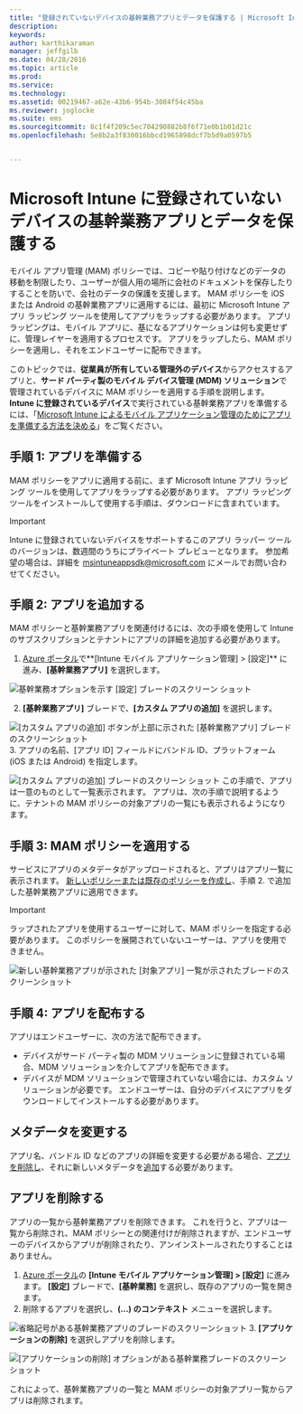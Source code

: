 ```yaml
---
title: "登録されていないデバイスの基幹業務アプリとデータを保護する | Microsoft Intune"
description: 
keywords: 
author: karthikaraman
manager: jeffgilb
ms.date: 04/28/2016
ms.topic: article
ms.prod: 
ms.service: 
ms.technology: 
ms.assetid: 00219467-a62e-43b6-954b-3084f54c45ba
ms.reviewer: joglocke
ms.suite: ems
ms.sourcegitcommit: 8c1f4f209c5ec704290882b8f6f71e0b1b01d21c
ms.openlocfilehash: 5e8b2a3f830016bbcd1965898dcf7b5d9a0597b5


---
```


# Microsoft Intune に登録されていないデバイスの基幹業務アプリとデータを保護する

モバイル アプリ管理 (MAM) ポリシーでは、コピーや貼り付けなどのデータの移動を制限したり、ユーザーが個人用の場所に会社のドキュメントを保存したりすることを防いで、会社のデータの保護を支援します。   MAM ポリシーを iOS または Android の基幹業務アプリに適用するには、最初に Microsoft Intune アプリ ラッピング ツールを使用してアプリをラップする必要があります。  アプリ ラッピングは、モバイル アプリに、基になるアプリケーションは何も変更せずに、管理レイヤーを適用するプロセスです。  アプリをラップしたら、MAM ポリシーを適用し、それをエンドユーザーに配布できます。  

このトピックでは、**従業員が所有している管理外のデバイス**からアクセスするアプリと、**サード パーティ製のモバイル デバイス管理 (MDM) ソリューション**で管理されているデバイスに MAM ポリシーを適用する手順を説明します。  **Intune に登録されているデバイス**で実行されている基幹業務アプリを準備するには、「[Microsoft Intune によるモバイル アプリケーション管理のためにアプリを準備する方法を決める](decide-how-to-prepare-apps-for-mobile-application-management-with-microsoft-intune.md)」をご覧ください。
##  手順 1: アプリを準備する
MAM ポリシーをアプリに適用する前に、まず Microsoft Intune アプリ ラッピング ツールを使用してアプリをラップする必要があります。  アプリ ラッピング ツールをインストールして使用する手順は、ダウンロードに含まれています。  
>[!IMPORTANT]  
>Intune に登録されていないデバイスをサポートするこのアプリ ラッパー ツールのバージョンは、数週間のうちにプライベート プレビューとなります。 参加希望の場合は、詳細を msintuneappsdk@microsoft.com にメールでお問い合わせてください。

## 手順 2: アプリを追加する

MAM ポリシーと基幹業務アプリを関連付けるには、次の手順を使用して Intune のサブスクリプションとテナントにアプリの詳細を追加する必要があります。

1. [Azure ポータル](https://portal.azure.com/)で**[Intune モバイル アプリケーション管理] > [設定]** に進み、**[基幹業務アプリ]** を選択します。

  ![基幹業務オプションを示す [設定] ブレードのスクリーン ショット](../media/mam-azure-portal-lob-on-settings.png)

2. **[基幹業務アプリ]** ブレードで、**[カスタム アプリの追加]** を選択します。

  ![[カスタム アプリの追加] ボタンが上部に示された [基幹業務アプリ] ブレードのスクリーンショット](../media/mam-azure-portal-add-lob-app-action.png)
3.  アプリの名前、[アプリ ID] フィールドにバンドル ID、プラットフォーム (iOS または Android) を指定します。

  ![[カスタム アプリの追加] ブレードのスクリーン ショット ](../media/mam-azure-portal-add-app-details.png) この手順で、アプリは一意のものとして一覧表示されます。  アプリは、次の手順で説明するように、テナントの MAM ポリシーの対象アプリの一覧にも表示されるようになります。

## 手順 3: MAM ポリシーを適用する
サービスにアプリのメタデータがアップロードされると、アプリはアプリ一覧に表示されます。  [新しいポリシーまたは既存のポリシーを作成し](create-and-deploy-mobile-app-management-policies-with-microsoft-intune.md)、手順 2. で追加した基幹業務アプリに適用できます。

>[!IMPORTANT]
>ラップされたアプリを使用するユーザーに対して、MAM ポリシーを指定する必要があります。  このポリシーを展開されていないユーザーは、アプリを使用できません。


  ![新しい基幹業務アプリが示された [対象アプリ] 一覧が示されたブレードのスクリーンショット](../media/mam-azure-portal-lob-on-targeted-app-list.png)
## 手順 4: アプリを配布する
アプリはエンドユーザーに、次の方法で配布できます。
* デバイスがサード パーティ製の MDM ソリューションに登録されている場合、MDM ソリューションを介してアプリを配布できます。
* デバイスが MDM ソリューションで管理されていない場合には、カスタム ソリューションが必要です。 エンドユーザーは、自分のデバイスにアプリをダウンロードしてインストールする必要があります。

## メタデータを変更する
アプリ名、バンドル ID などのアプリの詳細を変更する必要がある場合、[アプリを削除し](#remove-apps)、それに新しいメタデータを[追加](#step-2-add-the-app)する必要があります。

##  アプリを削除する
アプリの一覧から基幹業務アプリを削除できます。  これを行うと、アプリは一覧から削除され、MAM ポリシーとの関連付けが削除されますが、エンドユーザーのデバイスからアプリが削除されたり、アンインストールされたりすることはありません。  

1.  [Azure ポータル](https://portal.azure.com/)の **[Intune モバイル アプリケーション管理] > [設定]** に進みます。  **[設定]** ブレードで、**[基幹業務]** を選択し、既存のアプリの一覧を開きます。  
2.  削除するアプリを選択し、**(...) のコンテキスト** メニューを選択します。

  ![省略記号がある基幹業務アプリのブレードのスクリーンショット](../media/mam-azure-portal-lob-context-menu.png)
3.  **[アプリケーションの削除]** を選択しアプリを削除します。

  ![[アプリケーションの削除] オプションがある基幹業務ブレードのスクリーンショット](../media/mam-azure-portal-delete-app.png)

  これによって、基幹業務アプリの一覧と MAM ポリシーの対象アプリ一覧からアプリは削除されます。



<!--HONumber=Jun16_HO4-->



